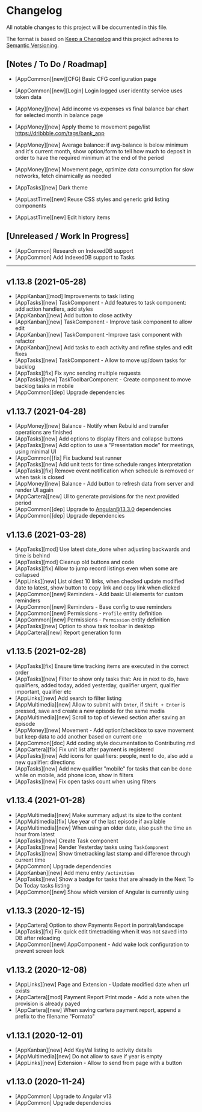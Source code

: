 # Changelog

All notable changes to this project will be documented in this file.

The format is based on [Keep a Changelog](http://keepachangelog.com/en/1.0.0/)
and this project adheres to [Semantic Versioning](http://semver.org/spec/v2.0.0.html).

## [Notes / To Do / Roadmap]

- [AppCommon][new][CFG] Basic CFG configuration page
- [AppCommon][new][Login] Login logged user identity service uses token data

- [AppMoney][new] Add income vs expenses vs final balance bar chart for selected month in balance page
- [AppMoney][new] Apply theme to movement page/list https://dribbble.com/tags/bank_app
- [AppMoney][new] Average balance: if avg-balance is below minimum and it's current month, show option/form to tell how much to deposit in order to have the required minimum at the end of the period
- [AppMoney][new] Movement page, optimize data consumption for slow networks, fetch dinamically as needed

- [AppTasks][new] Dark theme

- [AppLastTime][new] Reuse CSS styles and generic grid listing components
- [AppLastTime][new] Edit history items

## [Unreleased / Work In Progress]

- [AppCommon] Research on IndexedDB support
- [AppCommon] Add IndexedDB support to Tasks

<hr/>

## v1.13.8 (2021-05-28)

- [AppKanban][mod] Improvements to task listing
- [AppTasks][new] TaskComponent - Add features to task component: add action handlers, add styles
- [AppKanban][new] Add button to close activity
- [AppKanban][new] TaskComponent - Improve task component to allow edit
- [AppKanban][new] TaskComponent -Improve task component with refactor
- [AppKanban][new] Add tasks to each activity and refine styles and edit fixes
- [AppTasks][new] TaskComponent - Allow to move up/down tasks for backlog
- [AppTasks][fix] Fix sync sending multiple requests
- [AppTasks][new] TaskToolbarComponent - Create component to move backlog tasks in mobile
- [AppCommon][dep] Upgrade dependencies

## v1.13.7 (2021-04-28)

- [AppMoney][new] Balance - Notify when Rebuild and transfer operations are finished
- [AppTasks][new] Add options to display filters and collapse buttons
- [AppTasks][new] Add option to use a "Presentation mode" for meetings, using minimal UI
- [AppCommon][fix] Fix backend test runner
- [AppTasks][new] Add unit tests for time schedule ranges interpretation
- [AppTasks][fix] Remove event notification when schedule is removed or when task is closed
- [AppMoney][new] Balance - Add button to refresh data from server and render UI again
- [AppCartera][new] UI to generate provisions for the next provided period
- [AppCommon][dep] Upgrade to Angular@13.3.0 dependencies
- [AppCommon][dep] Upgrade dependencies

## v1.13.6 (2021-03-28)

- [AppTasks][mod] Use latest date_done when adjusting backwards and time is behind
- [AppTasks][mod] Cleanup old buttons and code
- [AppTasks][fix] Allow to jump record listings even when some are collapsed
- [AppLinks][new] List oldest 10 links, when checked update modified date to latest, show button to copy link and copy link when clicked
- [AppCommon][new] Reminders - Add basic UI elements for custom reminders
- [AppCommon][new] Reminders - Base config to use reminders
- [AppCommon][new] Permissions - `Profile` entity definition
- [AppCommon][new] Permissions - `Permission` entity definition
- [AppTasks][new] Option to show task toolbar in desktop
- [AppCartera][new] Report generation form

## v1.13.5 (2021-02-28)

- [AppTasks][fix] Ensure time tracking items are executed in the correct order
- [AppTasks][new] Filter to show only tasks that: Are in next to do, have qualifiers, added today, added yesterday, qualifier urgent, qualifier important, qualifier etc
- [AppLinks][new] Add search to filter listing
- [AppMultimedia][new] Allow to submit with `Enter`, if `Shift + Enter` is pressed, save and create a new episode for the same media
- [AppMultimedia][new] Scroll to top of viewed section after saving an episode
- [AppMoney][new] Movement - Add option/checkbox to save movement but keep data to add another based on current one
- [AppCommon][doc] Add coding style documentation to Contributing.md
- [AppCartera][fix] Fix unit list after payment is registered
- [AppTasks][new] Add icons for qualifiers: people, next to do, also add a new qualifier: directions
- [AppTasks][new] Add new qualifier "mobile" for tasks that can be done while on mobile, add phone icon, show in filters
- [AppTasks][new] Fix open tasks count when using filters

## v1.13.4 (2021-01-28)

- [AppMultimedia][new] Make summary adjust its size to the content
- [AppMultimedia][fix] Use year of the last episode if available
- [AppMultimedia][new] When using an older date, also push the time an hour from latest
- [AppTasks][new] Create Task component
- [AppTasks][new] Render Yesterday tasks using `TaskComponent`
- [AppTasks][new] Show timetracking last stamp and difference through current time
- [AppCommon] Upgrade dependencies
- [AppKanban][new] Add menu entry `/activities`
- [AppTasks][new] Show a badge for tasks that are already in the Next To Do Today tasks listing
- [AppCommon][new] Show which version of Angular is currently using

## v1.13.3 (2020-12-15)

- [AppCartera] Option to show Payments Report in portrait/landscape
- [AppTasks][fix] Fix quick edit timetracking when it was not saved into DB after reloading
- [AppCommon][new] AppComponent - Add wake lock configuration to prevent screen lock

## v1.13.2 (2020-12-08)

- [AppLinks][new] Page and Extension - Update modified date when url exists
- [AppCartera][mod] Payment Report Print mode - Add a note when the provision is already payed
- [AppCartera][new] When saving cartera payment report, append a prefix to the filename "Formato"

## v1.13.1 (2020-12-01)

- [AppKanban][new] Add KeyVal listing to activity details
- [AppMultimedia][new] Do not allow to save if year is empty
- [AppLinks][new] Extension - Allow to send from page with a button

## v1.13.0 (2020-11-24)

- [AppCommon] Upgrade to Angular v13
- [AppCommon] Upgrade dependencies
